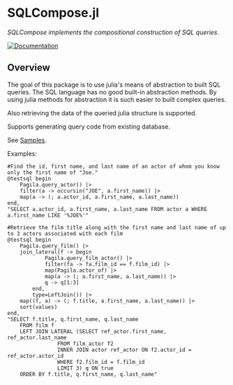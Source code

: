 # SQLCompose.jl

*SQLCompose implements the compositional construction of SQL queries.*

[![Documentation][docs-rel-img]][docs-rel-url]

## Overview

The goal of this package is to use julia's means of abstraction to built SQL queries.
The SQL language has no good built-in abstraction methods. By using julia methods for abstraction it
is such easier to built complex queries.

Also retrieving the data of the queried julia structure is supported.

Supports generating query code from existing database.

See [Samples](https://github.com/robertsmit/SQLCompose.jl/blob/main/test/samples.jl).

Examples:
```
#Find the id, first name, and last name of an actor of whom you know only the first name of "Joe."
@testsql begin
    Pagila.query_actor() |>
    filter(a -> occursin("JOE", a.first_name)) |>
    map(a -> (; a.actor_id, a.first_name, a.last_name))
end,
"SELECT a.actor_id, a.first_name, a.last_name FROM actor a WHERE a.first_name LIKE '%JOE%'"

#Retrieve the film title along with the first name and last name of up to 3 actors associated with each film
@testsql begin
    Pagila.query_film() |>
    join_lateral(f -> begin
            Pagila.query_film_actor() |>
            filter(fa -> fa.film_id == f.film_id) |>
            map(Pagila.actor_of) |>
            map(a -> (; a.first_name, a.last_name)) |>
            q -> q[1:3]
        end,
        type=LeftJoin()) |>
    map((f, a) -> (; f.title, a.first_name, a.last_name)) |>
    sort(values)
end,
"SELECT f.title, q.first_name, q.last_name 
    FROM film f 
    LEFT JOIN LATERAL (SELECT ref_actor.first_name, ref_actor.last_name 
                FROM film_actor f2 
                INNER JOIN actor ref_actor ON f2.actor_id = ref_actor.actor_id 
                WHERE f2.film_id = f.film_id 
                LIMIT 3) q ON true
    ORDER BY f.title, q.first_name, q.last_name"
    
    
    
```


[docs-rel-img]: https://img.shields.io/badge/docs-dev-blue.svg
[docs-rel-url]: https://robertsmit.github.io/SQLCompose.jl/
